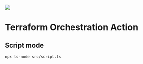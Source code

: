 ![](https://github.com/CallePuzzle/terraform-orchestration-action/workflows/Test/badge.svg)

# Terraform Orchestration Action



## Script mode

```sh
npx ts-node src/script.ts
```
